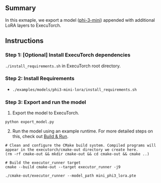 ## Summary
In this exmaple, we export a model ([phi-3-mini](https://github.com/pytorch/executorch/tree/main/examples/models/phi-3-mini)) appended with additional LoRA layers to ExecuTorch.

## Instructions
### Step 1: [Optional] Install ExecuTorch dependencies
`./install_requirements.sh` in ExecuTorch root directory.

### Step 2: Install Requirements
- `./examples/models/phi3-mini-lora/install_requirements.sh`

### Step 3: Export and run the model
1. Export the model to ExecuTorch.
```
python export_model.py
```

2. Run the model using an example runtime. For more detailed steps on this, check out [Build & Run](https://pytorch.org/executorch/stable/getting-started-setup.html#build-run).
```
# Clean and configure the CMake build system. Compiled programs will appear in the executorch/cmake-out directory we create here.
(rm -rf cmake-out && mkdir cmake-out && cd cmake-out && cmake ..)

# Build the executor_runner target
cmake --build cmake-out --target executor_runner -j9

./cmake-out/executor_runner --model_path mini_phi3_lora.pte
```
